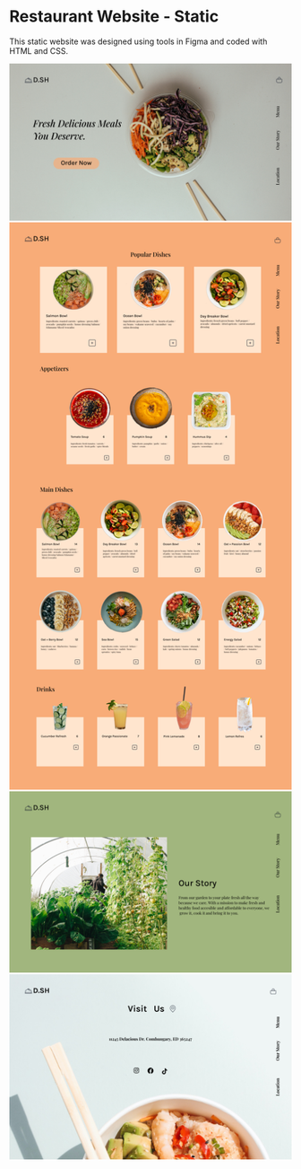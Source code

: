 # Restaurant Website - Static
This static website was designed using tools in Figma and coded with HTML and CSS. 

![](images/open.jpg)![](images/menu.jpg)![](images/ourstory.jpg)![](images/location.jpg)